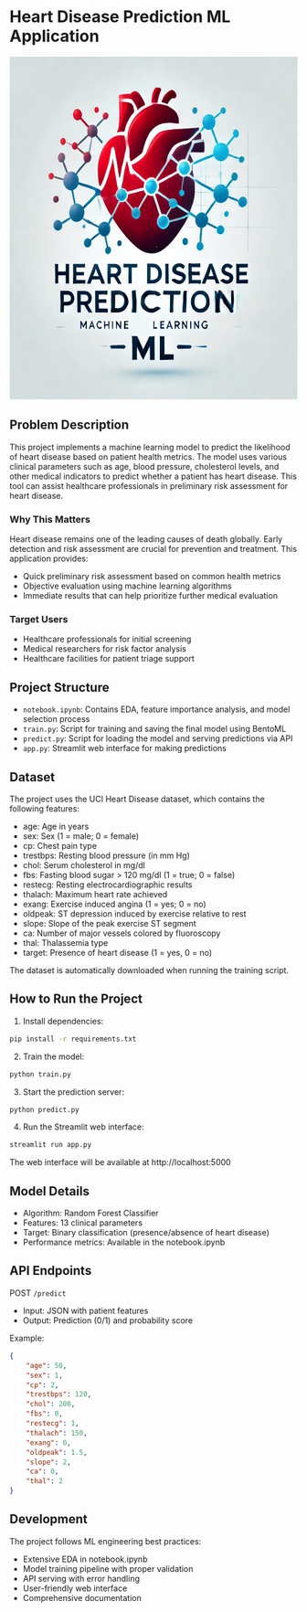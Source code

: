 # Heart Disease Prediction ML Application

<img src="heart_disease.webp" alt="Heart Disease" width="800" height="600">


## Problem Description
This project implements a machine learning model to predict the likelihood of heart disease based on patient health metrics. The model uses various clinical parameters such as age, blood pressure, cholesterol levels, and other medical indicators to predict whether a patient has heart disease. This tool can assist healthcare professionals in preliminary risk assessment for heart disease.

### Why This Matters
Heart disease remains one of the leading causes of death globally. Early detection and risk assessment are crucial for prevention and treatment. This application provides:
- Quick preliminary risk assessment based on common health metrics
- Objective evaluation using machine learning algorithms
- Immediate results that can help prioritize further medical evaluation

### Target Users
- Healthcare professionals for initial screening
- Medical researchers for risk factor analysis
- Healthcare facilities for patient triage support

## Project Structure
- `notebook.ipynb`: Contains EDA, feature importance analysis, and model selection process
- `train.py`: Script for training and saving the final model using BentoML
- `predict.py`: Script for loading the model and serving predictions via API
- `app.py`: Streamlit web interface for making predictions

## Dataset
The project uses the UCI Heart Disease dataset, which contains the following features:
- age: Age in years
- sex: Sex (1 = male; 0 = female)
- cp: Chest pain type
- trestbps: Resting blood pressure (in mm Hg)
- chol: Serum cholesterol in mg/dl
- fbs: Fasting blood sugar > 120 mg/dl (1 = true; 0 = false)
- restecg: Resting electrocardiographic results
- thalach: Maximum heart rate achieved
- exang: Exercise induced angina (1 = yes; 0 = no)
- oldpeak: ST depression induced by exercise relative to rest
- slope: Slope of the peak exercise ST segment
- ca: Number of major vessels colored by fluoroscopy
- thal: Thalassemia type
- target: Presence of heart disease (1 = yes, 0 = no)

The dataset is automatically downloaded when running the training script.

## How to Run the Project

1. Install dependencies:
```bash
pip install -r requirements.txt
```

2. Train the model:
```bash
python train.py
```

3. Start the prediction server:
```bash
python predict.py
```

4. Run the Streamlit web interface:
```bash
streamlit run app.py
```

The web interface will be available at http://localhost:5000

## Model Details
- Algorithm: Random Forest Classifier
- Features: 13 clinical parameters
- Target: Binary classification (presence/absence of heart disease)
- Performance metrics: Available in the notebook.ipynb

## API Endpoints
POST `/predict`
- Input: JSON with patient features
- Output: Prediction (0/1) and probability score

Example:
```json
{
    "age": 50,
    "sex": 1,
    "cp": 2,
    "trestbps": 120,
    "chol": 200,
    "fbs": 0,
    "restecg": 1,
    "thalach": 150,
    "exang": 0,
    "oldpeak": 1.5,
    "slope": 2,
    "ca": 0,
    "thal": 2
}
```

## Development
The project follows ML engineering best practices:
- Extensive EDA in notebook.ipynb
- Model training pipeline with proper validation
- API serving with error handling
- User-friendly web interface
- Comprehensive documentation

